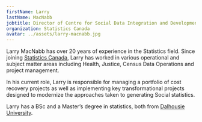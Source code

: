 ```yaml
---
firstName: Larry
lastName: MacNabb
jobtitle: Director of Centre for Social Data Integration and Development
organization: Statistics Canada
avatar: ../assets/larry-macnabb.jpg
---
```


Larry MacNabb has over 20 years of experience in the Statistics field. Since
joining [Statistics Canada](https://www.statcan.gc.ca/eng/start), Larry has
worked in various operational and subject matter areas including Health,
Justice, Census Data Operations and project management.

In his current role, Larry is responsible for managing a portfolio of cost
recovery projects as well as implementing key transformational projects designed
to modernize the approaches taken to generating Social statistics.

Larry has a BSc and a Master’s degree in statistics, both from
[Dalhousie University](https://www.dal.ca/).
